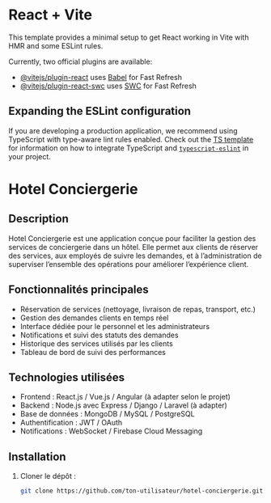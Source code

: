 # React + Vite

This template provides a minimal setup to get React working in Vite with HMR and some ESLint rules.

Currently, two official plugins are available:

- [@vitejs/plugin-react](https://github.com/vitejs/vite-plugin-react/blob/main/packages/plugin-react) uses [Babel](https://babeljs.io/) for Fast Refresh
- [@vitejs/plugin-react-swc](https://github.com/vitejs/vite-plugin-react/blob/main/packages/plugin-react-swc) uses [SWC](https://swc.rs/) for Fast Refresh

## Expanding the ESLint configuration

If you are developing a production application, we recommend using TypeScript with type-aware lint rules enabled. Check out the [TS template](https://github.com/vitejs/vite/tree/main/packages/create-vite/template-react-ts) for information on how to integrate TypeScript and [`typescript-eslint`](https://typescript-eslint.io) in your project.


# Hotel Conciergerie

## Description
Hotel Conciergerie est une application conçue pour faciliter la gestion des services de conciergerie dans un hôtel. Elle permet aux clients de réserver des services, aux employés de suivre les demandes, et à l’administration de superviser l’ensemble des opérations pour améliorer l’expérience client.

## Fonctionnalités principales
- Réservation de services (nettoyage, livraison de repas, transport, etc.)
- Gestion des demandes clients en temps réel
- Interface dédiée pour le personnel et les administrateurs
- Notifications et suivi des statuts des demandes
- Historique des services utilisés par les clients
- Tableau de bord de suivi des performances

## Technologies utilisées
- Frontend : React.js / Vue.js / Angular (à adapter selon le projet)
- Backend : Node.js avec Express / Django / Laravel (à adapter)
- Base de données : MongoDB / MySQL / PostgreSQL
- Authentification : JWT / OAuth
- Notifications : WebSocket / Firebase Cloud Messaging

## Installation

1. Cloner le dépôt :
   ```bash
   git clone https://github.com/ton-utilisateur/hotel-conciergerie.git
